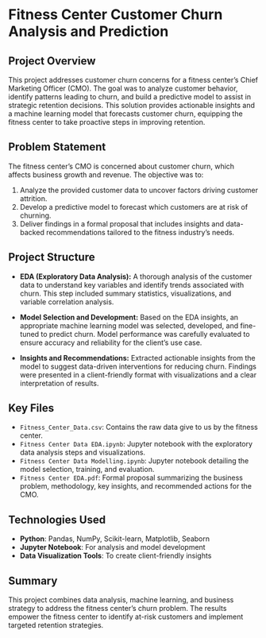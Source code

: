 # Fitness Center Customer Churn Analysis and Prediction

## Project Overview
This project addresses customer churn concerns for a fitness center’s Chief Marketing Officer (CMO). The goal was to analyze customer behavior, identify patterns leading to churn, and build a predictive model to assist in strategic retention decisions. This solution provides actionable insights and a machine learning model that forecasts customer churn, equipping the fitness center to take proactive steps in improving retention.

## Problem Statement
The fitness center’s CMO is concerned about customer churn, which affects business growth and revenue. The objective was to:
1. Analyze the provided customer data to uncover factors driving customer attrition.
2. Develop a predictive model to forecast which customers are at risk of churning.
3. Deliver findings in a formal proposal that includes insights and data-backed recommendations tailored to the fitness industry’s needs.

## Project Structure
- **EDA (Exploratory Data Analysis):** A thorough analysis of the customer data to understand key variables and identify trends associated with churn. This step included summary statistics, visualizations, and variable correlation analysis.
  
- **Model Selection and Development:** Based on the EDA insights, an appropriate machine learning model was selected, developed, and fine-tuned to predict churn. Model performance was carefully evaluated to ensure accuracy and reliability for the client’s use case.

- **Insights and Recommendations:** Extracted actionable insights from the model to suggest data-driven interventions for reducing churn. Findings were presented in a client-friendly format with visualizations and a clear interpretation of results.

## Key Files
- `Fitness_Center_Data.csv`: Contains the raw data give to us by the fitness center.
- `Fitness Center Data EDA.ipynb`: Jupyter notebook with the exploratory data analysis steps and visualizations.
- `Fitness Center Data Modelling.ipynb`: Jupyter notebook detailing the model selection, training, and evaluation.
- `Fitness Center EDA.pdf`: Formal proposal summarizing the business problem, methodology, key insights, and recommended actions for the CMO.

## Technologies Used
- **Python**: Pandas, NumPy, Scikit-learn, Matplotlib, Seaborn
- **Jupyter Notebook**: For analysis and model development
- **Data Visualization Tools**: To create client-friendly insights

## Summary
This project combines data analysis, machine learning, and business strategy to address the fitness center’s churn problem. The results empower the fitness center to identify at-risk customers and implement targeted retention strategies.
